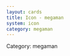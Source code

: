 ```yaml
---
layout: cards
title: Icon - megaman
system: icon
category: megaman
---
```

<div class="alert alert-secondary mb-4"><span class="i18n innerHTML-category">Category: </span><span class="i18n innerHTML-cat-megaman">megaman</span></div>
